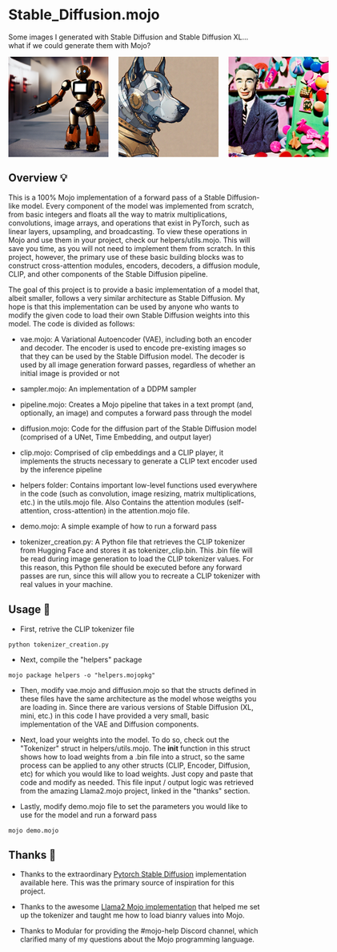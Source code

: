 # Stable_Diffusion.mojo

Some images I generated with Stable Diffusion and Stable Diffusion XL... what if we could generate them with Mojo?
<div style="display: flex; justify-content: space-around;">
    <img src="sample_images/2.png" alt="Robot" style="width:200px; height: 200px; margin-right: 20px;"/>
    <img src="sample_images/1.png" alt="Cyberdog" style="width:200px; height: 200px; margin-right: 20px;"/>
    <img src="sample_images/3.png" alt="Candy" style="width:200px; height: 200px; margin-right: 20px;"/>
</div>

## Overview 💡
This is a 100% Mojo implementation of a forward pass of a Stable Diffusion-like model. Every component of the model was implemented from scratch, from basic integers and floats all the way to matrix multiplications, convolutions, image arrays, and operations that exist in PyTorch, such as linear layers, upsampling, and broadcasting. To view these operations in Mojo and use them in your project, check our helpers/utils.mojo. This will save you time, as you will not need to implement them from scratch. In this project, however, the primary use of these basic building blocks was to construct cross-attention modules, encoders, decoders, a diffusion module, CLIP, and other components of the Stable Diffusion pipeline.

The goal of this project is to provide a basic implementation of a model that, albeit smaller, follows a very similar architecture as Stable Diffusion. My hope is that this implementation can be used by anyone who wants to modify the given code to load their own Stable Diffusion weights into this model. The code is divided as follows:

* vae.mojo: A Variational Autoencoder (VAE), including both an encoder and decoder. The encoder is used to encode pre-existing images so that they can be used by the Stable Diffusion model. The decoder is used by all image generation forward passes, regardless of whether an initial image is provided or not

* sampler.mojo: An implementation of a DDPM sampler

* pipeline.mojo: Creates a Mojo pipeline that takes in a text prompt (and, optionally, an image) and computes a forward pass through the model

* diffusion.mojo: Code for the diffusion part of the Stable Diffusion model (comprised of a UNet, Time Embedding, and output layer)

* clip.mojo: Comprised of clip embeddings and a CLIP player, it implements the structs necessary to generate a CLIP text encoder used by the inference pipeline

* helpers folder: Contains important low-level functions used everywhere in the code (such as convolution, image resizing, matrix multiplications, etc.) in the utils.mojo file. Also Contains the attention modules (self-attention, cross-attention) in the attention.mojo file.

* demo.mojo: A simple example of how to run a forward pass

* tokenizer_creation.py: A Python file that retrieves the CLIP tokenizer from Hugging Face and stores it as tokenizer_clip.bin. This .bin file will be read during image generation to load the CLIP tokenizer values. For this reason, this Python file should be executed before any forward passes are run, since this will allow you to recreate a CLIP tokenizer with real values in your machine.


## Usage 🔨

* First, retrive the CLIP tokenizer file 
````
python tokenizer_creation.py
````

* Next, compile the "helpers" package
````
mojo package helpers -o "helpers.mojopkg"
````

* Then, modify vae.mojo and diffusion.mojo so that the structs defined in these files have the same architecture as the model whose weigths you are loading in. Since there are various versions of Stable Diffusion (XL, mini, etc.) in this code I have provided a very small, basic implementation of the VAE and Diffusion components.

* Next, load your weights into the model. To do so, check out the "Tokenizer" struct in helpers/utils.mojo. The __init__ function in this struct shows how to load weights from a .bin file into a struct, so the same process can be applied to any other structs (CLIP, Encoder, Diffusion, etc) for which you would like to load weights. Just copy and paste that code and modify as needed. This file input / output logic was retrieved from the amazing Llama2.mojo project, linked in the "thanks" section. 

* Lastly, modify demo.mojo file to set the parameters you would like to use for the model and run a forward pass
````
mojo demo.mojo
````

## Thanks 🙏

* Thanks to the extraordinary [Pytorch Stable Diffusion](https://github.com/hkproj/pytorch-stable-diffusion) implementation available here. This was the primary source of inspiration for this project.

* Thanks to the awesome [Llama2 Mojo implementation](https://github.com/tairov/llama2.mojo) that helped me set up the tokenizer and taught me how to load bianry values into Mojo.

* Thanks to Modular for providing the #mojo-help Discord channel, which clarified many of my questions about the Mojo programming language.